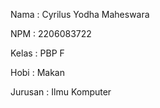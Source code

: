 Nama    : Cyrilus Yodha Maheswara

NPM     : 2206083722

Kelas   : PBP F

Hobi    : Makan

Jurusan : Ilmu Komputer